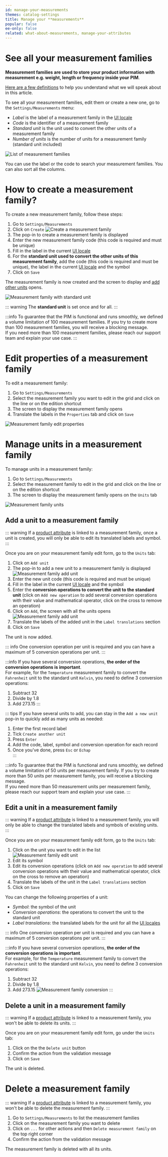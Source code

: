 ```yaml
---
id: manage-your-measurements
themes: catalog-settings
title: Manage your **measurements**
popular: false
ee-only: false
related: what-about-measurements, manage-your-attributes
---
```


# See all your measurement families

**Measurement families are used to store your product information with measurement e.g. weight, length or frequency inside your PIM**.    

[Here are a few definitions](what-about-measurements.html) to help you understand what we will speak about in this article.

To see all your measurement families, edit them or create a new one, go to the `Settings/Measurements` menu:
- *Label* is the label of a measurement family in the [UI locale](manage-your-account.html#your-interface-default-language)
- *Code* is the identifier of a measurement family
- *Standard unit* is the unit used to convert the other units of a measurement family
- *Number of units* is the number of units for a measurement family (standard unit included)

![List of measurement families](../img/Settings_Measurement_Families.png)

You can use the label or the code to search your measurement families. You can also sort all the columns.

# How to create a measurement family?

To create a new measurement family, follow these steps:
1.  Go to `Settings/Measurements`
1.  Click on `Create`
![Create a measurement family](../img/Settings_Measurement_Families_Create.png)
1.  The pop-in to create a measurement family is displayed
1.  Enter the new measurement family code (this code is required and must be unique)
1.  Fill in the label in the current [UI locale](manage-your-account.html#your-interface-default-language)
1.  For the **standard unit used to convert the other units of this measurement family**, add the code (this code is required and must be unique), the label in the current [UI locale](manage-your-account.html#your-interface-default-language) and the symbol
1.  Click on `Save`

The measurement family is now created and the screen to display and [add other units](#manage-units-in-a-measurement-family) opens.

![Measurement family with standard unit](../img/Settings_Measurement_Families_Standard_Unit.png)

::: warning
The **standard unit** is set once and for all.
:::

:::info
To guarantee that the PIM is functional and runs smoothly, we defined a volume limitation of 100 measurement families. If you try to create more than 100 measurement families, you will receive a blocking message.  
If you need more than 100 measurement families, please reach our support team and explain your use case.
:::

# Edit properties of a measurement family
To edit a measurement family:
1.  Go to `Settings/Measurements`
2.  Select the measurement family you want to edit in the grid and click on the line or on the edition shortcut
3.  The screen to display the measurement family opens
4.  Translate the labels in the `Properties` tab and click on `Save`

![Measurement family edit properties](../img/Settings_Measurement_Families_Properties.png)

# Manage units in a measurement family
To manage units in a measurement family:
1.  Go to `Settings/Measurements`
2.  Select the measurement family to edit in the grid and click on the line or on the edition shortcut
3.  The screen to display the measurement family opens on the `Units` tab

![Measurement family units](../img/Settings_Measurement_Families_Units.png)

## Add a unit to a measurement family
::: warning
If a [product attribute](manage-your-attributes.html#create-an-attribute) is linked to a measurement family, once a unit is created, you will only be able to edit its translated labels and symbol.
:::

Once you are on your measurement family edit form, go to the `Units` tab:
1.  Click on `Add unit`
1.  The pop-in to add a new unit to a measurement family is displayed
![Measurement family add unit](../img/Settings_Measurement_Families_Add_Unit.png)
1.  Enter the new unit code (this code is required and must be unique)
1.  Fill in the label in the current [UI locale](manage-your-account.html#your-interface-default-language) and the symbol
1.  Enter the **conversion operations to convert the unit to the standard unit** (click on `Add new operation` to add several conversion operations with their value and mathematical operator, click on the cross to remove an operation)
1.  Click on `Add`, the screen with all the units opens
![Measurement family add unit](../img/Settings_Measurement_Families_Add_Unit_Labels.png)
1.  Translate the labels of the added unit in the `Label translations` section
1.  Click on `Save`

The unit is now added.

::: info
One conversion operation per unit is required and you can have a maximum of 5 conversion operations per unit.
:::

:::info
If you have several conversion operations, **the order of the conversion operations is important**.  
For example, for the `Temperature` measurement family to convert the `Fahrenheit` unit to the standard unit `Kelvin`, you need to define 3 conversion operations:
1. Subtract 32
2. Divide by 1.8
3. Add 273.15
:::

::: tips
If you have several units to add, you can stay in the `Add a new unit` pop-in to quickly add as many units as needed:
1. Enter the first record label
1. Tick `Create another unit`
1. Press `Enter`
1. Add the code, label, symbol and conversion operation for each record
1. Once you've done, press `Esc` or `Echap`   
:::

:::info
To guarantee that the PIM is functional and runs smoothly, we defined a volume limitation of 50 units per measurement family. If you try to create more than 50 units per measurement family, you will receive a blocking message.  
If you need more than 50 measurement units per measurement family, please reach our support team and explain your use case.
:::

## Edit a unit in a measurement family
::: warning
If a [product attribute](manage-your-attributes.html#create-an-attribute) is linked to a measurement family, you will only be able to change the translated labels and symbols of existing units.
:::

Once you are on your measurement family edit form, go to the `Units` tab:
1.  Click on the unit you want to edit in the list
![Measurement family edit unit](../img/Settings_Measurement_Families_Edit_Unit.png)
1.  Edit its symbol
1.  Edit its conversion operations (click on `Add new operation` to add several conversion operations with their value and mathematical operator, click on the cross to remove an operation)
1.  Translate the labels of the unit in the `Label translations` section
1.  Click on `Save`

You can change the following properties of a unit:
- *Symbol*: the symbol of the unit
- *Conversion operations*: the operations to convert the unit to the standard unit
- *Label translations*: the translated labels for the unit for all the [UI locales](manage-your-account.html#your-interface-default-language)

::: info
One conversion operation per unit is required and you can have a maximum of 5 conversion operations per unit.
:::

:::info
If you have several conversion operations, **the order of the conversion operations is important**.  
For example, for the `Temperature` measurement family to convert the `Fahrenheit` unit to the standard unit `Kelvin`, you need to define 3 conversion operations:
1. Subtract 32
2. Divide by 1.8
3. Add 273.15
![Measurement family conversion](../img/Settings_Measurement_Families_Conversion.png)
:::

## Delete a unit in a measurement family
::: warning
If a [product attribute](manage-your-attributes.html#create-an-attribute) is linked to a measurement family, you won't be able to delete its units.
:::

Once you are on your measurement family edit form, go under the `Units` tab:
1.  Click on the the `Delete unit` button
1.  Confirm the action from the validation message
1.  Click on `Save`

The unit is deleted.

# Delete a measurement family
::: warning
If a [product attribute](manage-your-attributes.html#create-an-attribute) is linked to a measurement family, you won't be able to delete the measurement family.
:::

1. Go to `Settings/Measurements` to list the measurement families
1. Click on the measurement family you want to delete
1. Click on `...` for other actions and then `Delete measurement family` on the top right corner
1. Confirm the action from the validation message

The measurement family is deleted with all its units.
